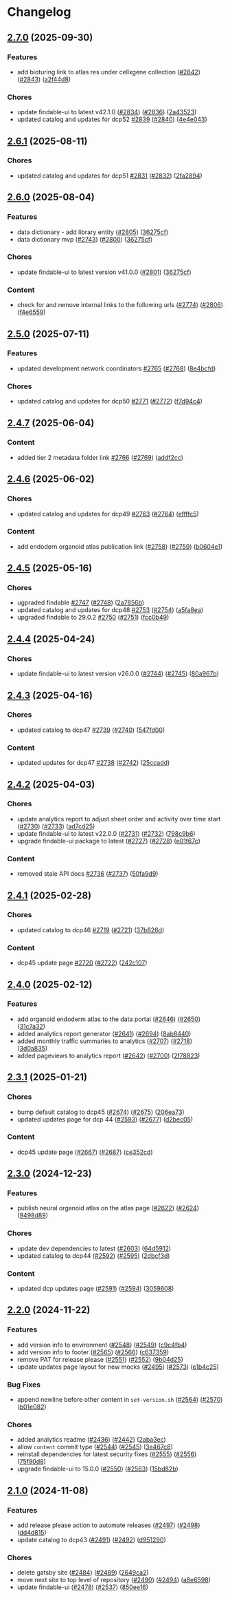 # Changelog

## [2.7.0](https://github.com/DataBiosphere/data-portal/compare/v2.6.1...v2.7.0) (2025-09-30)


### Features

* add bioturing link to atlas res under cellxgene collection ([#2842](https://github.com/DataBiosphere/data-portal/issues/2842)) ([#2843](https://github.com/DataBiosphere/data-portal/issues/2843)) ([a2f44d8](https://github.com/DataBiosphere/data-portal/commit/a2f44d8e997be9c932195b06e66b8af5dcda3c9c))


### Chores

* update findable-ui to latest v42.1.0 ([#2834](https://github.com/DataBiosphere/data-portal/issues/2834)) ([#2836](https://github.com/DataBiosphere/data-portal/issues/2836)) ([2a43523](https://github.com/DataBiosphere/data-portal/commit/2a43523fd0b4bd4e0acd5130ab9db4b3f44656e5))
* updated catalog and updates for dcp52 [#2839](https://github.com/DataBiosphere/data-portal/issues/2839) ([#2840](https://github.com/DataBiosphere/data-portal/issues/2840)) ([4e4e043](https://github.com/DataBiosphere/data-portal/commit/4e4e0430363ff8df6b2c891a509f7fedcf619f29))

## [2.6.1](https://github.com/DataBiosphere/data-portal/compare/v2.6.0...v2.6.1) (2025-08-11)


### Chores

* updated catalog and updates for dcp51 [#2831](https://github.com/DataBiosphere/data-portal/issues/2831) ([#2832](https://github.com/DataBiosphere/data-portal/issues/2832)) ([2fa2894](https://github.com/DataBiosphere/data-portal/commit/2fa2894693a530061ae59186e419fc3b9261ccf9))

## [2.6.0](https://github.com/DataBiosphere/data-portal/compare/v2.5.0...v2.6.0) (2025-08-04)


### Features

* data dictionary - add library entity ([#2805](https://github.com/DataBiosphere/data-portal/issues/2805)) ([36275cf](https://github.com/DataBiosphere/data-portal/commit/36275cfe04e66ca51c403234a34352c38545743d))
* data dictionary mvp ([#2743](https://github.com/DataBiosphere/data-portal/issues/2743)) ([#2800](https://github.com/DataBiosphere/data-portal/issues/2800)) ([36275cf](https://github.com/DataBiosphere/data-portal/commit/36275cfe04e66ca51c403234a34352c38545743d))


### Chores

* update findable-ui to latest version v41.0.0 ([#2801](https://github.com/DataBiosphere/data-portal/issues/2801)) ([36275cf](https://github.com/DataBiosphere/data-portal/commit/36275cfe04e66ca51c403234a34352c38545743d))


### Content

* check for and remove internal links to the following urls ([#2774](https://github.com/DataBiosphere/data-portal/issues/2774)) ([#2806](https://github.com/DataBiosphere/data-portal/issues/2806)) ([f4e6559](https://github.com/DataBiosphere/data-portal/commit/f4e6559c6a969b9964691e076369dcc7a1ca1b5c))

## [2.5.0](https://github.com/DataBiosphere/data-portal/compare/v2.4.7...v2.5.0) (2025-07-11)


### Features

* updated development network coordinators [#2765](https://github.com/DataBiosphere/data-portal/issues/2765) ([#2768](https://github.com/DataBiosphere/data-portal/issues/2768)) ([8e4bcfd](https://github.com/DataBiosphere/data-portal/commit/8e4bcfd91341cee33b60d2ba0f31e1f76ad64a7e))


### Chores

* updated catalog and updates for dcp50 [#2771](https://github.com/DataBiosphere/data-portal/issues/2771) ([#2772](https://github.com/DataBiosphere/data-portal/issues/2772)) ([f7d94c4](https://github.com/DataBiosphere/data-portal/commit/f7d94c4efdc6a67d99de2f02c22fd34d3041b010))

## [2.4.7](https://github.com/DataBiosphere/data-portal/compare/v2.4.6...v2.4.7) (2025-06-04)


### Content

* added tier 2 metadata folder link [#2766](https://github.com/DataBiosphere/data-portal/issues/2766) ([#2769](https://github.com/DataBiosphere/data-portal/issues/2769)) ([addf2cc](https://github.com/DataBiosphere/data-portal/commit/addf2cc5e58d641b88cd1d6bec253eff78a47172))

## [2.4.6](https://github.com/DataBiosphere/data-portal/compare/v2.4.5...v2.4.6) (2025-06-02)


### Chores

* updated catalog and updates for dcp49 [#2763](https://github.com/DataBiosphere/data-portal/issues/2763) ([#2764](https://github.com/DataBiosphere/data-portal/issues/2764)) ([effffc5](https://github.com/DataBiosphere/data-portal/commit/effffc5e3c14e0720a65c318bc6e524bfab3a45e))


### Content

* add endodern organoid atlas publication link ([#2758](https://github.com/DataBiosphere/data-portal/issues/2758)) ([#2759](https://github.com/DataBiosphere/data-portal/issues/2759)) ([b0604e1](https://github.com/DataBiosphere/data-portal/commit/b0604e1bd7e09bb7fd6b626f3abad13b43d0a126))

## [2.4.5](https://github.com/DataBiosphere/data-portal/compare/v2.4.4...v2.4.5) (2025-05-16)


### Chores

* ugpraded findable [#2747](https://github.com/DataBiosphere/data-portal/issues/2747) ([#2748](https://github.com/DataBiosphere/data-portal/issues/2748)) ([2a7856b](https://github.com/DataBiosphere/data-portal/commit/2a7856baa84fe6774cba82886074bcab99f83b34))
* updated catalog and updates for dcp48 [#2753](https://github.com/DataBiosphere/data-portal/issues/2753) ([#2754](https://github.com/DataBiosphere/data-portal/issues/2754)) ([a5fa8ea](https://github.com/DataBiosphere/data-portal/commit/a5fa8ea6d52c1759aac0be5e8010ac5d4bceb987))
* upgraded findable to 29.0.2 [#2750](https://github.com/DataBiosphere/data-portal/issues/2750) ([#2751](https://github.com/DataBiosphere/data-portal/issues/2751)) ([fcc0b49](https://github.com/DataBiosphere/data-portal/commit/fcc0b492781e911905b8351e1c941112ce049319))

## [2.4.4](https://github.com/DataBiosphere/data-portal/compare/v2.4.3...v2.4.4) (2025-04-24)


### Chores

* update findable-ui to latest version v26.0.0 ([#2744](https://github.com/DataBiosphere/data-portal/issues/2744)) ([#2745](https://github.com/DataBiosphere/data-portal/issues/2745)) ([80a967b](https://github.com/DataBiosphere/data-portal/commit/80a967bd6551a46c356d05eeb0924648176f9f09))

## [2.4.3](https://github.com/DataBiosphere/data-portal/compare/v2.4.2...v2.4.3) (2025-04-16)


### Chores

* updated catalog to dcp47 [#2739](https://github.com/DataBiosphere/data-portal/issues/2739) ([#2740](https://github.com/DataBiosphere/data-portal/issues/2740)) ([547fd00](https://github.com/DataBiosphere/data-portal/commit/547fd00cb6e34af077b67db58228d86367c84e8c))


### Content

* updated updates for dcp47 [#2738](https://github.com/DataBiosphere/data-portal/issues/2738) ([#2742](https://github.com/DataBiosphere/data-portal/issues/2742)) ([25ccadd](https://github.com/DataBiosphere/data-portal/commit/25ccadda4487067b8ada4e62482c47d523c25a63))

## [2.4.2](https://github.com/DataBiosphere/data-portal/compare/v2.4.1...v2.4.2) (2025-04-03)


### Chores

* update analytics report to adjust sheet order and activity over time start ([#2730](https://github.com/DataBiosphere/data-portal/issues/2730)) ([#2733](https://github.com/DataBiosphere/data-portal/issues/2733)) ([ad7cd25](https://github.com/DataBiosphere/data-portal/commit/ad7cd25f3d41c725dc6c7b662658b58c67b2077e))
* update findable-ui to latest v22.0.0 ([#2731](https://github.com/DataBiosphere/data-portal/issues/2731)) ([#2732](https://github.com/DataBiosphere/data-portal/issues/2732)) ([798c9b6](https://github.com/DataBiosphere/data-portal/commit/798c9b69e7eb99964cb351922195e62b0cc074ca))
* upgrade findable-ui package to latest ([#2727](https://github.com/DataBiosphere/data-portal/issues/2727)) ([#2728](https://github.com/DataBiosphere/data-portal/issues/2728)) ([e01f67c](https://github.com/DataBiosphere/data-portal/commit/e01f67c3437c74ea2d9a8d7725b577de1a80c736))


### Content

* removed stale API docs [#2736](https://github.com/DataBiosphere/data-portal/issues/2736) ([#2737](https://github.com/DataBiosphere/data-portal/issues/2737)) ([50fa9d9](https://github.com/DataBiosphere/data-portal/commit/50fa9d92705d8936004864370355186698575188))

## [2.4.1](https://github.com/DataBiosphere/data-portal/compare/v2.4.0...v2.4.1) (2025-02-28)


### Chores

* updated catalog to dcp46 [#2719](https://github.com/DataBiosphere/data-portal/issues/2719) ([#2721](https://github.com/DataBiosphere/data-portal/issues/2721)) ([37b826d](https://github.com/DataBiosphere/data-portal/commit/37b826df488be2d5773cdfa66157b69e52c30d1e))


### Content

* dcp45 update page [#2720](https://github.com/DataBiosphere/data-portal/issues/2720) ([#2722](https://github.com/DataBiosphere/data-portal/issues/2722)) ([242c107](https://github.com/DataBiosphere/data-portal/commit/242c107e1c0b5fa8a390af540c5a5799d3f9a2eb))

## [2.4.0](https://github.com/DataBiosphere/data-portal/compare/v2.3.1...v2.4.0) (2025-02-12)


### Features

* add organoid endoderm atlas to the data portal ([#2646](https://github.com/DataBiosphere/data-portal/issues/2646)) ([#2650](https://github.com/DataBiosphere/data-portal/issues/2650)) ([31c7a32](https://github.com/DataBiosphere/data-portal/commit/31c7a326faf7aeecafb08324d546abb6b6cd15d5))
* added analytics report generator ([#2641](https://github.com/DataBiosphere/data-portal/issues/2641)) ([#2694](https://github.com/DataBiosphere/data-portal/issues/2694)) ([8ab8440](https://github.com/DataBiosphere/data-portal/commit/8ab84403a4df6106d8fc5bf094f09fb8a3053638))
* added monthly traffic summaries to analytics ([#2707](https://github.com/DataBiosphere/data-portal/issues/2707)) ([#2718](https://github.com/DataBiosphere/data-portal/issues/2718)) ([3d0a835](https://github.com/DataBiosphere/data-portal/commit/3d0a835c8bddfd24663fa9305bf80d47c0641ba7))
* added pageviews to analytics report ([#2642](https://github.com/DataBiosphere/data-portal/issues/2642)) ([#2700](https://github.com/DataBiosphere/data-portal/issues/2700)) ([2f78823](https://github.com/DataBiosphere/data-portal/commit/2f788235496922a573119bbb8b7e71dd86e45344))

## [2.3.1](https://github.com/DataBiosphere/data-portal/compare/v2.3.0...v2.3.1) (2025-01-21)


### Chores

* bump default catalog to dcp45 ([#2674](https://github.com/DataBiosphere/data-portal/issues/2674)) ([#2675](https://github.com/DataBiosphere/data-portal/issues/2675)) ([206ea73](https://github.com/DataBiosphere/data-portal/commit/206ea7322b967064cfc81c39e7f8cd46dc5c6cee))
* updated updates page for dcp 44 ([#2593](https://github.com/DataBiosphere/data-portal/issues/2593)) ([#2677](https://github.com/DataBiosphere/data-portal/issues/2677)) ([d2bec05](https://github.com/DataBiosphere/data-portal/commit/d2bec051cce6ad28551a06b394f88999b121ddb4))


### Content

* dcp45 update page ([#2667](https://github.com/DataBiosphere/data-portal/issues/2667)) ([#2687](https://github.com/DataBiosphere/data-portal/issues/2687)) ([ce352cd](https://github.com/DataBiosphere/data-portal/commit/ce352cdcf7c3270f14c896d5878ce25a142b4eff))

## [2.3.0](https://github.com/DataBiosphere/data-portal/compare/v2.2.0...v2.3.0) (2024-12-23)


### Features

* publish neural organoid atlas on the atlas page ([#2622](https://github.com/DataBiosphere/data-portal/issues/2622)) ([#2624](https://github.com/DataBiosphere/data-portal/issues/2624)) ([9498d89](https://github.com/DataBiosphere/data-portal/commit/9498d89740450a7f56c3bb51ae61292a209622ad))


### Chores

* update dev dependencies to latest ([#2603](https://github.com/DataBiosphere/data-portal/issues/2603)) ([64d5912](https://github.com/DataBiosphere/data-portal/commit/64d5912667ad92815ca18df205eb31330cfc1d02))
* updated catalog to dcp44 ([#2592](https://github.com/DataBiosphere/data-portal/issues/2592)) ([#2595](https://github.com/DataBiosphere/data-portal/issues/2595)) ([2dbcf3d](https://github.com/DataBiosphere/data-portal/commit/2dbcf3d1fa645362ddd121dfa95b69e8d764f0a4))


### Content

* updated dcp updates page ([#2591](https://github.com/DataBiosphere/data-portal/issues/2591)) ([#2594](https://github.com/DataBiosphere/data-portal/issues/2594)) ([3059608](https://github.com/DataBiosphere/data-portal/commit/30596087c59a779992896a95c233680a5f3daa52))

## [2.2.0](https://github.com/DataBiosphere/data-portal/compare/v2.1.0...v2.2.0) (2024-11-22)


### Features

* add version info to environment ([#2548](https://github.com/DataBiosphere/data-portal/issues/2548)) ([#2549](https://github.com/DataBiosphere/data-portal/issues/2549)) ([c9c4fb4](https://github.com/DataBiosphere/data-portal/commit/c9c4fb48eec6be6d95f70797623b0b47e3b62683))
* add version info to footer ([#2565](https://github.com/DataBiosphere/data-portal/issues/2565)) ([#2566](https://github.com/DataBiosphere/data-portal/issues/2566)) ([c637359](https://github.com/DataBiosphere/data-portal/commit/c637359483dae767e3b94a647e17b5117955859b))
* remove PAT for release please ([#2551](https://github.com/DataBiosphere/data-portal/issues/2551)) ([#2552](https://github.com/DataBiosphere/data-portal/issues/2552)) ([9b04d25](https://github.com/DataBiosphere/data-portal/commit/9b04d25fa7f03765189afa64fdad31bbb4ec9e8c))
* update updates page layout for new mocks ([#2495](https://github.com/DataBiosphere/data-portal/issues/2495)) ([#2573](https://github.com/DataBiosphere/data-portal/issues/2573)) ([e1b4c25](https://github.com/DataBiosphere/data-portal/commit/e1b4c2546633fce47aa65eabcef2b417014f4e36))


### Bug Fixes

* append newline before other content in `set-version.sh` ([#2564](https://github.com/DataBiosphere/data-portal/issues/2564)) ([#2570](https://github.com/DataBiosphere/data-portal/issues/2570)) ([b01e082](https://github.com/DataBiosphere/data-portal/commit/b01e082759a6e6b1b968097a31c6955148c3a9da))


### Chores

* added analytics readme ([#2436](https://github.com/DataBiosphere/data-portal/issues/2436)) ([#2442](https://github.com/DataBiosphere/data-portal/issues/2442)) ([2aba3ec](https://github.com/DataBiosphere/data-portal/commit/2aba3ec058d8d437ffbb97cd33a9d68b0cf1aa4d))
* allow `content` commit type ([#2544](https://github.com/DataBiosphere/data-portal/issues/2544)) ([#2545](https://github.com/DataBiosphere/data-portal/issues/2545)) ([3e467c8](https://github.com/DataBiosphere/data-portal/commit/3e467c8c2dc36951656125a7988992e2f356de7b))
* reinstall dependencies for latest security fixes ([#2555](https://github.com/DataBiosphere/data-portal/issues/2555)) ([#2556](https://github.com/DataBiosphere/data-portal/issues/2556)) ([75f90d8](https://github.com/DataBiosphere/data-portal/commit/75f90d84cde573716a0640fd39f0678041835d03))
* upgrade findable-ui to 15.0.0 ([#2550](https://github.com/DataBiosphere/data-portal/issues/2550)) ([#2563](https://github.com/DataBiosphere/data-portal/issues/2563)) ([15bd82b](https://github.com/DataBiosphere/data-portal/commit/15bd82b9e6a98b74b85623702f01b101da36a847))

## [2.1.0](https://github.com/DataBiosphere/data-portal/compare/v2.0.0...v2.1.0) (2024-11-08)


### Features

* add release please action to automate releases ([#2497](https://github.com/DataBiosphere/data-portal/issues/2497)) ([#2498](https://github.com/DataBiosphere/data-portal/issues/2498)) ([dd4d815](https://github.com/DataBiosphere/data-portal/commit/dd4d815fbdc6f185bace3a17a96ba0160abcbd0c))
* update catalog to dcp43 ([#2491](https://github.com/DataBiosphere/data-portal/issues/2491)) ([#2492](https://github.com/DataBiosphere/data-portal/issues/2492)) ([d951290](https://github.com/DataBiosphere/data-portal/commit/d951290320240f72aa82efaba548aa21d16e410c))


### Chores

* delete gatsby site ([#2484](https://github.com/DataBiosphere/data-portal/issues/2484)) ([#2489](https://github.com/DataBiosphere/data-portal/issues/2489)) ([2649ca2](https://github.com/DataBiosphere/data-portal/commit/2649ca25167299376a9e308ab085e8c0f8a54e5e))
* move next site to top level of repository ([#2490](https://github.com/DataBiosphere/data-portal/issues/2490)) ([#2494](https://github.com/DataBiosphere/data-portal/issues/2494)) ([a8e6598](https://github.com/DataBiosphere/data-portal/commit/a8e659809e7bc76145fb0bba748b0eb70c903cec))
* update findable-ui ([#2478](https://github.com/DataBiosphere/data-portal/issues/2478)) ([#2537](https://github.com/DataBiosphere/data-portal/issues/2537)) ([850ee16](https://github.com/DataBiosphere/data-portal/commit/850ee16da1b30e24e268d887ee5f61b1e5bf5883))

